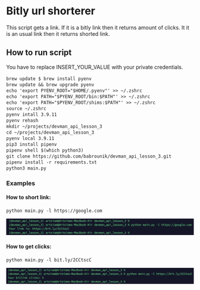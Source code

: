 # Bitly url shorterer

This script gets a link. If it is a bitly link then it returns amount of clicks. It it is an usual link then it returns
shorted link.

## How to run script

You have to replace INSERT_YOUR_VALUE with your private credentials.

```
brew update $ brew install pyenv
brew update && brew upgrade pyenv
echo 'export PYENV_ROOT="$HOME/.pyenv"' >> ~/.zshrc
echo 'export PATH="$PYENV_ROOT/bin:$PATH"' >> ~/.zshrc
echo 'export PATH="$PYENV_ROOT/shims:$PATH"' >> ~/.zshrc
source ~/.zshrc
pyenv intall 3.9.11
pyenv rehash
mkdir ~/projects/devman_api_lesson_3
cd ~/projects/devman_api_lesson_3
pyenv local 3.9.11
pip3 install pipenv
pipenv shell $(which python3)
git clone https://github.com/babrounik/devman_api_lesson_3.git
pipenv install -r requirements.txt
python3 main.py
```
### Examples

#### How to short link:
```
python main.py -l https://google.com
```
![script started](https://github.com/babrounik/devman_api_lesson_3/blob/main/img/example_get_shorten.jpg?raw=true)
#### How to get clicks:
```
python main.py -l bit.ly/2CCtscC
```
![script started](https://github.com/babrounik/devman_api_lesson_3/blob/main/img/example_get_clicks.jpg?raw=true)